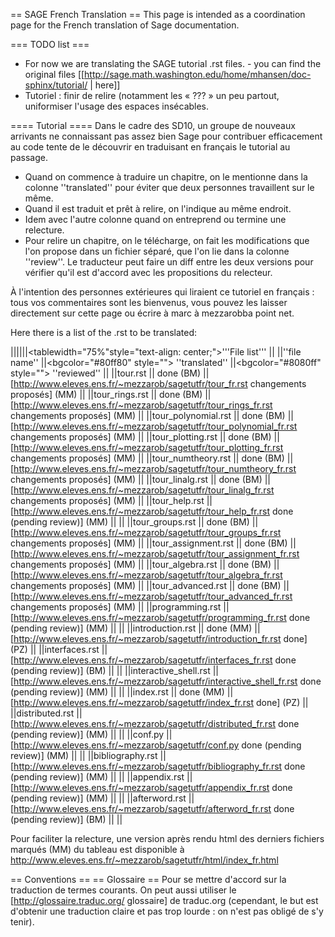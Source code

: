 == SAGE French Translation ==
This page is intended as a coordination page for the French translation of Sage documentation.

=== TODO list ===
 * For now we are translating the SAGE tutorial .rst files. - you can find the original files [[http://sage.math.washington.edu/home/mhansen/doc-sphinx/tutorial/ | here]]
 * Tutoriel : finir de relire (notamment les « ??? » un peu partout, uniformiser l'usage des espaces insécables.

==== Tutorial ====
Dans le cadre des SD10, un groupe de nouveaux arrivants ne connaissant pas assez bien Sage pour contribuer efficacement au code tente de le découvrir en traduisant en français le tutorial au passage.

 * Quand on commence à traduire un chapitre, on le mentionne dans la colonne ''translated'' pour éviter que deux personnes travaillent sur le même.
 * Quand il est traduit et prêt à relire, on l'indique au même endroit.
 * Idem avec l'autre colonne quand on entreprend ou termine une relecture.
 * Pour relire un chapitre, on le télécharge, on fait les modifications que l'on propose dans un fichier séparé, que l'on lie dans la colonne ''review''. Le traducteur peut faire un diff entre les deux versions pour vérifier qu'il est d'accord avec les propositions du relecteur.

À l'intention des personnes extérieures qui liraient ce tutoriel en français : tous vos commentaires sont les bienvenus, vous pouvez les laisser directement sur cette page ou écrire à marc à mezzarobba point net.


Here there is a list of the .rst to be translated:

||||||<tablewidth="75%"style="text-align: center;">'''File list''' ||
||''file name''         ||<bgcolor="#80ff80" style=""> ''translated'' ||<bgcolor="#8080ff" style=""> ''reviewed'' ||
||tour.rst              || done (BM) || [http://www.eleves.ens.fr/~mezzarob/sagetutfr/tour_fr.rst changements proposés] (MM) ||
||tour_rings.rst        || done (BM) || [http://www.eleves.ens.fr/~mezzarob/sagetutfr/tour_rings_fr.rst changements proposés] (MM) ||
||tour_polynomial.rst   || done (BM) || [http://www.eleves.ens.fr/~mezzarob/sagetutfr/tour_polynomial_fr.rst changements proposés] (MM) ||
||tour_plotting.rst     || done (BM) || [http://www.eleves.ens.fr/~mezzarob/sagetutfr/tour_plotting_fr.rst changements proposés] (MM) ||
||tour_numtheory.rst    || done (BM) ||[http://www.eleves.ens.fr/~mezzarob/sagetutfr/tour_numtheory_fr.rst changements proposés] (MM) ||
||tour_linalg.rst       || done (BM) || [http://www.eleves.ens.fr/~mezzarob/sagetutfr/tour_linalg_fr.rst changements proposés] (MM) ||
||tour_help.rst         || [http://www.eleves.ens.fr/~mezzarob/sagetutfr/tour_help_fr.rst done (pending review)] (MM) || ||
||tour_groups.rst       || done (BM) || [http://www.eleves.ens.fr/~mezzarob/sagetutfr/tour_groups_fr.rst changements proposés] (MM) ||
||tour_assignment.rst   || done (BM) || [http://www.eleves.ens.fr/~mezzarob/sagetutfr/tour_assignment_fr.rst changements proposés] (MM) ||
||tour_algebra.rst      || done (BM) || [http://www.eleves.ens.fr/~mezzarob/sagetutfr/tour_algebra_fr.rst changements proposés] (MM) ||
||tour_advanced.rst     || done (BM) || [http://www.eleves.ens.fr/~mezzarob/sagetutfr/tour_advanced_fr.rst changements proposés] (MM) ||
||programming.rst       || [http://www.eleves.ens.fr/~mezzarob/sagetutfr/programming_fr.rst done (pending review)] (MM)  || ||
||introduction.rst      || done (MM) || [http://www.eleves.ens.fr/~mezzarob/sagetutfr/introduction_fr.rst done] (PZ) ||
||interfaces.rst        || [http://www.eleves.ens.fr/~mezzarob/sagetutfr/interfaces_fr.rst done (pending review)] (BM) || ||
||interactive_shell.rst || [http://www.eleves.ens.fr/~mezzarob/sagetutfr/interactive_shell_fr.rst done (pending review)] (MM) || ||
||index.rst             || done (MM) || [http://www.eleves.ens.fr/~mezzarob/sagetutfr/index_fr.rst done] (PZ)  ||
||distributed.rst       || [http://www.eleves.ens.fr/~mezzarob/sagetutfr/distributed_fr.rst done (pending review)] (MM) || ||
||conf.py               || [http://www.eleves.ens.fr/~mezzarob/sagetutfr/conf.py done (pending review)] (MM) || ||
||bibliography.rst      || [http://www.eleves.ens.fr/~mezzarob/sagetutfr/bibliography_fr.rst done (pending review)] (MM) || ||
||appendix.rst          || [http://www.eleves.ens.fr/~mezzarob/sagetutfr/appendix_fr.rst done (pending review)] (MM) || ||
||afterword.rst         || [http://www.eleves.ens.fr/~mezzarob/sagetutfr/afterword_fr.rst done (pending review)] (BM) || ||

Pour faciliter la relecture, une version après rendu html des derniers fichiers marqués (MM) du tableau est disponible à 
http://www.eleves.ens.fr/~mezzarob/sagetutfr/html/index_fr.html

== Conventions ==
== Glossaire ==
Pour se mettre d'accord sur la traduction de termes courants. On peut aussi utiliser le [http://glossaire.traduc.org/ glossaire] de traduc.org (cependant, le but est d'obtenir une traduction claire et pas trop lourde : on n'est pas obligé de s'y tenir).
